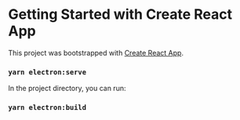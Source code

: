 # Getting Started with Create React App

This project was bootstrapped with [Create React App](https://github.com/facebook/create-react-app).

### `yarn electron:serve`

In the project directory, you can run:

### `yarn electron:build`
